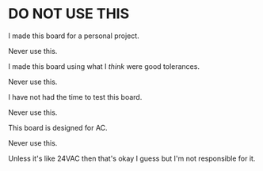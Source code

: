 # DO NOT USE THIS #

I made this board for a personal project.

Never use this.

I made this board using what I *think* were good tolerances.

Never use this.

I have not had the time to test this board.

Never use this.

This board is designed for AC.

Never use this.

Unless it's like 24VAC then that's okay I guess but I'm not responsible for it.
